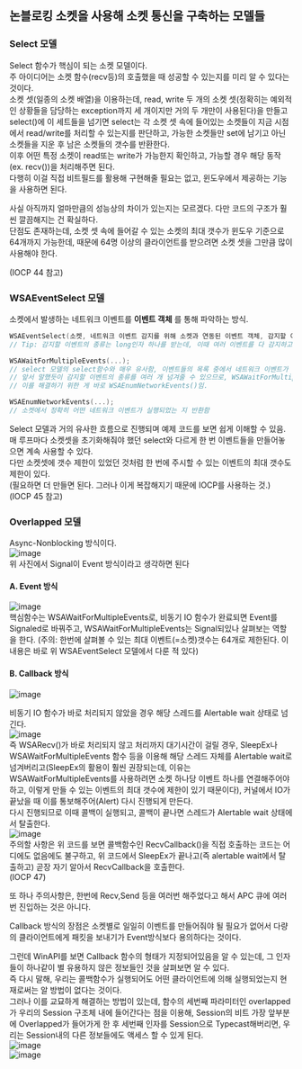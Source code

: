## 논블로킹 소켓을 사용해 소켓 통신을 구축하는 모델들  

### Select 모델  
Select 함수가 핵심이 되는 소켓 모델이다.  
주 아이디어는 소켓 함수(recv등)의 호출했을 때 성공할 수 있는지를 미리 알 수 있다는 것이다.  
소켓 셋(일종의 소켓 배열)을 이용하는데, read, write 두 개의 소켓 셋(정확히는 예외적인 상황들을 담당하는 exception까지 세 개이지만 거의 두 개만이 사용된다)을 만들고 select()에 이 세트들을 넘기면 select는 각 소켓 셋 속에 들어있는 소켓들이 지금 시점에서 read/write를 처리할 수 있는지를 판단하고, 가능한 소켓들만 set에 남기고 아닌 소켓들을 지운 후 남은 소켓들의 갯수를 반환한다.  
이후 어떤 특정 소켓이 read또는 write가 가능한지 확인하고, 가능할 경우 해당 동작(ex. recv())을 처리해주면 된다.  
다행히 이걸 직접 비트필드를 활용해 구현해줄 필요는 없고, 윈도우에서 제공하는 기능을 사용하면 된다.  

사실 아직까지 얼마만큼의 성능상의 차이가 있는지는 모르겠다. 다만 코드의 구조가 훨씬 깔끔해지는 건 확실하다.  
단점도 존재하는데, 소켓 셋 속에 들어갈 수 있는 소켓의 최대 갯수가 윈도우 기준으로 64개까지 가능한데, 때문에 64명 이상의 클라이언트를 받으려면 소켓 셋을 그만큼 많이 사용해야 한다.  

(IOCP 44 참고)  

### WSAEventSelect 모델  
소켓에서 발생하는 네트워크 이벤트를 **이벤트 객체** 를 통해 파악하는 방식.  
```c++
WSAEventSelect(소켓, 네트워크 이벤트 감지를 위해 소켓과 연동된 이벤트 객체, 감지할 이벤트의 종류(들));
// Tip: 감지할 이벤트의 종류는 long인자 하나를 받는데, 이때 여러 이벤트를 다 감지하고 싶으면 long var = FD_ACCEPT | FD_CLOSE; 식으로 비트연산을 활용해 long을 만들고 넘겨주면 된다.  

WSAWaitForMultipleEvents(...);
// select 모델의 select함수와 매우 유사함, 이벤트들의 목록 중에서 네트워크 이벤트가 처리된 이벤트의 인덱스를 반환한다. (정확히는 이벤트 인덱스에 약간 변형을 한 값이지만 이 값에서 index를 추출할 수 있음)
// 앞서 말했듯이 감지할 이벤트의 종류를 여러 개 넘겨줄 수 있으므로, WSAWaitForMultipleEvents()가 네트워크 이벤트가 실행된 이벤트의 인덱스를 반환하더라도 정확히 어떤 네트워크 이벤트가 실행되었는지를 모를 수 있음. 
// 이를 해결하기 위한 게 바로 WSAEnumNetworkEvents()임.

WSAEnumNetworkEvents(...);
// 소켓에서 정확히 어떤 네트워크 이벤트가 실행되었는 지 반환함
```
Select 모델과 거의 유사한 흐름으로 진행되며 예제 코드를 보면 쉽게 이해할 수 있음.  
매 루프마다 소켓셋을 초기화해줘야 했던 select와 다르게 한 번 이벤트들을 만들어놓으면 계속 사용할 수 있다.  
다만 소켓셋에 갯수 제한이 있었던 것처럼 한 번에 주시할 수 있는 이벤트의 최대 갯수도 제한이 있다.  
(필요하면 더 만들면 된다. 그러나 이게 복잡해지기 때문에 IOCP를 사용하는 것.)  
(IOCP 45 참고)

### Overlapped 모델
Async-Nonblocking 방식이다.  
![image](https://user-images.githubusercontent.com/63915665/211182338-575661c3-c5f8-4bd7-a659-8f377c4e0f53.png)  
위 사진에서 Signal이 Event 방식이라고 생각하면 된다  

#### A. Event 방식
![image](https://user-images.githubusercontent.com/63915665/211185659-55969b1a-649f-40fc-a05d-92342cc1a0c3.png)  
핵심함수는 WSAWaitForMultipleEvents로, 비동기 IO 함수가 완료되면 Event를 Signaled로 바꿔주고, WSAWaitForMultipleEvents는 Signal되있나 살펴보는 역할을 한다. (주의: 한번에 살펴볼 수 있는 최대 이벤트(=소켓)갯수는 64개로 제한된다. 이 내용은 바로 위 WSAEventSelect 모델에서 다룬 적 있다)  

#### B. Callback 방식
![image](https://user-images.githubusercontent.com/63915665/211186187-b89301ee-3b35-43bc-8910-059a6aeb0325.png)  
  
비동기 IO 함수가 바로 처리되지 않았을 경우 해당 스레드를 Alertable wait 상태로 넘긴다.  
![image](https://user-images.githubusercontent.com/63915665/211186005-446a8ec5-e3b9-45ab-9412-651d38dfc82e.png)  
즉 WSARecv()가 바로 처리되지 않고 처리까지 대기시간이 걸릴 경우, SleepEx나 WSAWaitForMultipleEvents 함수 등을 이용해 해당 스레드 자체를 Alertable wait로 넘겨버리고(SleepEx의 활용이 훨씬 권장되는데, 이유는 WSAWaitForMultipleEvents를 사용하려면 소켓 하나당 이벤트 하나를 연결해주어야 하고, 이렇게 만들 수 있는 이벤트의 최대 갯수에 제한이 있기 때문이다), 커널에서 IO가 끝났을 때 이를 통보해주어(Alert) 다시 진행되게 만든다.  
다시 진행되므로 이때 콜백이 실행되고, 콜백이 끝나면 스레드가 Alertable wait 상태에서 탈출한다.  
![image](https://user-images.githubusercontent.com/63915665/211186259-0724fef2-6760-4a26-8d98-39ea78a86e32.png)  
주의할 사항은 위 코드를 보면 콜백함수인 RecvCallback()을 직접 호출하는 코드는 어디에도 없음에도 불구하고, 위 코드에서 SleepEx가 끝나고(즉 alertable wait에서 탈출하고) 곧장 자기 알아서 RecvCallback을 호출한다.  
(IOCP 47)  

또 하나 주의사항은, 한번에 Recv,Send 등을 여러번 해주었다고 해서 APC 큐에 여러번 진입하는 것은 아니다.  

Callback 방식의 장점은 소켓별로 일일히 이벤트를 만들어줘야 될 필요가 없어서 다량의 클라이언트에게 패킷을 보내기가 Event방식보다 용의하다는 것이다.  

그런데 WinAPI를 보면 Callback 함수의 형태가 지정되어있음을 알 수 있는데, 그 인자들이 하나같이 별 유용하지 않은 정보들인 것을 살펴보면 알 수 있다.  
즉 다시 말해, 우리는 콜백함수가 실행되어도 어떤 클라이언트에 의해 실행되었는지 현재로써는 알 방법이 없다는 것이다.  
그러나 이를 교묘하게 해결하는 방법이 있는데, 함수의 세번째 파라미터인 overlapped가 우리의 Session 구조체 내에 들어간다는 점을 이용해, Session의 비트 가장 앞부분에 Overlapped가 들어가게 한 후 세번째 인자를 Session으로 Typecast해버리면, 우리는 Session내의 다른 정보들에도 액세스 할 수 있게 된다.  
![image](https://user-images.githubusercontent.com/63915665/211186572-c525dc01-dda5-489e-b235-50ef70bf9ad9.png)  
![image](https://user-images.githubusercontent.com/63915665/211186673-261e83b4-cbd0-4a06-98ff-d313ba85d9fa.png)  


